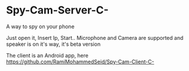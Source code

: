 # Spy-Cam-Server-C-
A way to spy on your phone

Just open it, Insert Ip, Start..
Microphone and Camera are supported and speaker is on it's way, it's beta version

The client is an Android app, here
https://github.com/RamiMohammedSeid/Spy-Cam-Client-C-
